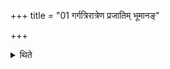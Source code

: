 +++
title = "01 गर्गत्रिरात्रेण प्रजातिम् भूमानङ्"

+++

<details><summary>थिते</summary>

गर्गत्रिरात्रेण प्रजातिं भूमानं गच्छत्यभि स्वर्गं लोकं जयत्येषु लोकेषु प्रतितिष्ठति वसून्रुद्रानादित्यानन्वारोहति १
</details>
